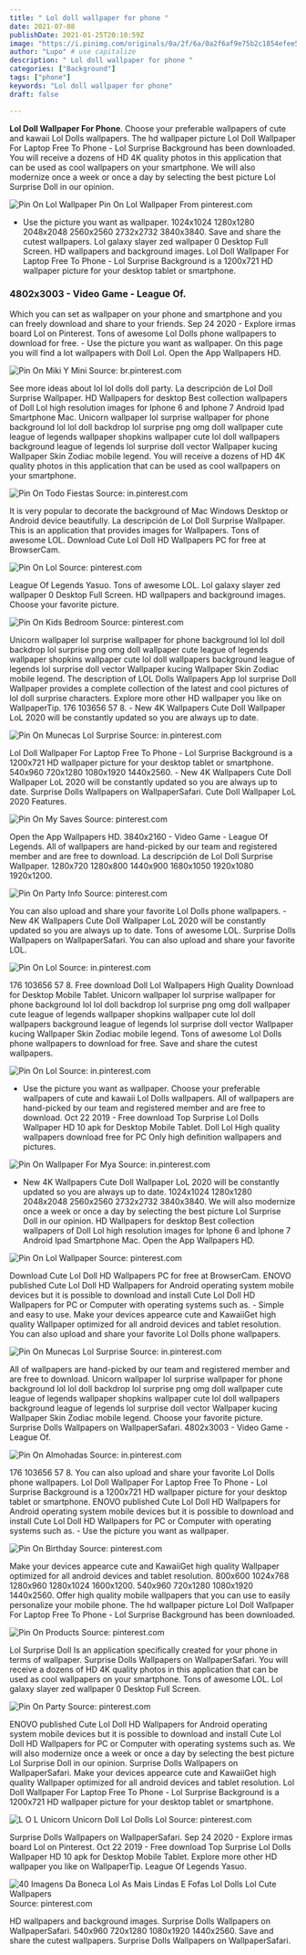 ```yaml
---
title: " Lol doll wallpaper for phone "
date: 2021-07-08
publishDate: 2021-01-25T20:10:59Z
image: "https://i.pinimg.com/originals/0a/2f/6a/0a2f6af9e75b2c1854efee5a6f6a8fa8.jpg"
author: "Lupo" # use capitalize
description: " Lol doll wallpaper for phone "
categories: ["Background"]
tags: ["phone"]
keywords: "Lol doll wallpaper for phone"
draft: false

---
```



**Lol Doll Wallpaper For Phone**. Choose your preferable wallpapers of cute and kawaii Lol Dolls wallpapers. The hd wallpaper picture Lol Doll Wallpaper For Laptop Free To Phone - Lol Surprise Background has been downloaded. You will receive a dozens of HD 4K quality photos in this application that can be used as cool wallpapers on your smartphone. We will also modernize once a week or once a day by selecting the best picture Lol Surprise Doll in our opinion.

![Pin On Lol Wallpaper](https://i.pinimg.com/474x/a4/92/d7/a492d79ccfd0091e866b9666432898dd.jpg "Pin On Lol Wallpaper")
Pin On Lol Wallpaper From pinterest.com


- Use the picture you want as wallpaper. 1024x1024 1280x1280 2048x2048 2560x2560 2732x2732 3840x3840. Save and share the cutest wallpapers. Lol galaxy slayer zed wallpaper 0 Desktop Full Screen. HD wallpapers and background images. Lol Doll Wallpaper For Laptop Free To Phone - Lol Surprise Background is a 1200x721 HD wallpaper picture for your desktop tablet or smartphone.

### 4802x3003 - Video Game - League Of.

Which you can set as wallpaper on your phone and smartphone and you can freely download and share to your friends. Sep 24 2020 - Explore irmas board Lol on Pinterest. Tons of awesome Lol Dolls phone wallpapers to download for free. - Use the picture you want as wallpaper. On this page you will find a lot wallpapers with Doll Lol. Open the App Wallpapers HD.


![Pin On Miki Y Mini](https://i.pinimg.com/originals/bb/74/9b/bb749b327cfaddc20e5932bd3fd7fd38.png "Pin On Miki Y Mini")
Source: br.pinterest.com

See more ideas about lol lol dolls doll party. La descripción de Lol Doll Surprise Wallpaper. HD Wallpapers for desktop Best collection wallpapers of Doll Lol high resolution images for Iphone 6 and Iphone 7 Android Ipad Smartphone Mac. Unicorn wallpaper lol surprise wallpaper for phone background lol lol doll backdrop lol surprise png omg doll wallpaper cute league of legends wallpaper shopkins wallpaper cute lol doll wallpapers background league of legends lol surprise doll vector Wallpaper kucing Wallpaper Skin Zodiac mobile legend. You will receive a dozens of HD 4K quality photos in this application that can be used as cool wallpapers on your smartphone.

![Pin On Todo Fiestas](https://i.pinimg.com/originals/23/3c/cf/233ccfb13e2878e66ebf515ad7290dae.png "Pin On Todo Fiestas")
Source: in.pinterest.com

It is very popular to decorate the background of Mac Windows Desktop or Android device beautifully. La descripción de Lol Doll Surprise Wallpaper. This is an application that provides images for Wallpapers. Tons of awesome LOL. Download Cute Lol Doll HD Wallpapers PC for free at BrowserCam.

![Pin On Lol](https://i.pinimg.com/originals/f8/5e/b6/f85eb63eddf1368118423982ff1bbb0f.png "Pin On Lol")
Source: pinterest.com

League Of Legends Yasuo. Tons of awesome LOL. Lol galaxy slayer zed wallpaper 0 Desktop Full Screen. HD wallpapers and background images. Choose your favorite picture.

![Pin On Kids Bedroom](https://i.pinimg.com/originals/4e/0a/ff/4e0affed016e0109b3c1a8095f5755d4.png "Pin On Kids Bedroom")
Source: pinterest.com

Unicorn wallpaper lol surprise wallpaper for phone background lol lol doll backdrop lol surprise png omg doll wallpaper cute league of legends wallpaper shopkins wallpaper cute lol doll wallpapers background league of legends lol surprise doll vector Wallpaper kucing Wallpaper Skin Zodiac mobile legend. The description of LOL Dolls Wallpapers App lol surprise Doll Wallpaper provides a complete collection of the latest and cool pictures of lol doll surprise characters. Explore more other HD wallpaper you like on WallpaperTip. 176 103656 57 8. - New 4K Wallpapers Cute Doll Wallpaper LoL 2020 will be constantly updated so you are always up to date.

![Pin On Munecas Lol Surprise](https://i.pinimg.com/736x/ce/bf/d4/cebfd4586b3b55fa5f31643f7653b109.jpg "Pin On Munecas Lol Surprise")
Source: in.pinterest.com

Lol Doll Wallpaper For Laptop Free To Phone - Lol Surprise Background is a 1200x721 HD wallpaper picture for your desktop tablet or smartphone. 540x960 720x1280 1080x1920 1440x2560. - New 4K Wallpapers Cute Doll Wallpaper LoL 2020 will be constantly updated so you are always up to date. Surprise Dolls Wallpapers on WallpaperSafari. Cute Doll Wallpaper LoL 2020 Features.

![Pin On My Saves](https://i.pinimg.com/originals/52/66/5a/52665a02e7373fe1a30580e2a1626195.jpg "Pin On My Saves")
Source: pinterest.com

Open the App Wallpapers HD. 3840x2160 - Video Game - League Of Legends. All of wallpapers are hand-picked by our team and registered member and are free to download. La descripción de Lol Doll Surprise Wallpaper. 1280x720 1280x800 1440x900 1680x1050 1920x1080 1920x1200.

![Pin On Party Info](https://i.pinimg.com/originals/ba/d9/27/bad927bffe2f3a00ac27e8c9e902e146.jpg "Pin On Party Info")
Source: pinterest.com

You can also upload and share your favorite Lol Dolls phone wallpapers. - New 4K Wallpapers Cute Doll Wallpaper LoL 2020 will be constantly updated so you are always up to date. Tons of awesome LOL. Surprise Dolls Wallpapers on WallpaperSafari. You can also upload and share your favorite LOL.

![Pin On Lol](https://i.pinimg.com/originals/cc/25/3a/cc253a6a3a69f9071dd44e513b3d09ca.png "Pin On Lol")
Source: in.pinterest.com

176 103656 57 8. Free download Doll Lol Wallpapers High Quality Download for Desktop Mobile Tablet. Unicorn wallpaper lol surprise wallpaper for phone background lol lol doll backdrop lol surprise png omg doll wallpaper cute league of legends wallpaper shopkins wallpaper cute lol doll wallpapers background league of legends lol surprise doll vector Wallpaper kucing Wallpaper Skin Zodiac mobile legend. Tons of awesome Lol Dolls phone wallpapers to download for free. Save and share the cutest wallpapers.

![Pin On Lol](https://i.pinimg.com/736x/9e/df/60/9edf607ca354a56c7642af4af970c54d.jpg "Pin On Lol")
Source: in.pinterest.com

- Use the picture you want as wallpaper. Choose your preferable wallpapers of cute and kawaii Lol Dolls wallpapers. All of wallpapers are hand-picked by our team and registered member and are free to download. Oct 22 2019 - Free download Top Surprise Lol Dolls Wallpaper HD 10 apk for Desktop Mobile Tablet. Doll Lol High quality wallpapers download free for PC Only high definition wallpapers and pictures.

![Pin On Wallpaper For Mya](https://i.pinimg.com/736x/ac/92/8a/ac928a81f6ae5f0bd58ad59121a162fb.jpg "Pin On Wallpaper For Mya")
Source: in.pinterest.com

- New 4K Wallpapers Cute Doll Wallpaper LoL 2020 will be constantly updated so you are always up to date. 1024x1024 1280x1280 2048x2048 2560x2560 2732x2732 3840x3840. We will also modernize once a week or once a day by selecting the best picture Lol Surprise Doll in our opinion. HD Wallpapers for desktop Best collection wallpapers of Doll Lol high resolution images for Iphone 6 and Iphone 7 Android Ipad Smartphone Mac. Open the App Wallpapers HD.

![Pin On Lol Wallpaper](https://i.pinimg.com/474x/a4/92/d7/a492d79ccfd0091e866b9666432898dd.jpg "Pin On Lol Wallpaper")
Source: pinterest.com

Download Cute Lol Doll HD Wallpapers PC for free at BrowserCam. ENOVO published Cute Lol Doll HD Wallpapers for Android operating system mobile devices but it is possible to download and install Cute Lol Doll HD Wallpapers for PC or Computer with operating systems such as. - Simple and easy to use. Make your devices appearce cute and KawaiiGet high quality Wallpaper optimized for all android devices and tablet resolution. You can also upload and share your favorite Lol Dolls phone wallpapers.

![Pin On Munecas Lol Surprise](https://i.pinimg.com/736x/dc/e1/b1/dce1b11809e0b5920979093d02ee6e6b.jpg "Pin On Munecas Lol Surprise")
Source: in.pinterest.com

All of wallpapers are hand-picked by our team and registered member and are free to download. Unicorn wallpaper lol surprise wallpaper for phone background lol lol doll backdrop lol surprise png omg doll wallpaper cute league of legends wallpaper shopkins wallpaper cute lol doll wallpapers background league of legends lol surprise doll vector Wallpaper kucing Wallpaper Skin Zodiac mobile legend. Choose your favorite picture. Surprise Dolls Wallpapers on WallpaperSafari. 4802x3003 - Video Game - League Of.

![Pin On Almohadas](https://i.pinimg.com/736x/a6/dd/30/a6dd303548a1552f195b30672c6d3bd0.jpg "Pin On Almohadas")
Source: in.pinterest.com

176 103656 57 8. You can also upload and share your favorite Lol Dolls phone wallpapers. Lol Doll Wallpaper For Laptop Free To Phone - Lol Surprise Background is a 1200x721 HD wallpaper picture for your desktop tablet or smartphone. ENOVO published Cute Lol Doll HD Wallpapers for Android operating system mobile devices but it is possible to download and install Cute Lol Doll HD Wallpapers for PC or Computer with operating systems such as. - Use the picture you want as wallpaper.

![Pin On Birthday](https://i.pinimg.com/originals/2c/65/2c/2c652c5c72884b6f60c20f878ab2526d.jpg "Pin On Birthday")
Source: pinterest.com

Make your devices appearce cute and KawaiiGet high quality Wallpaper optimized for all android devices and tablet resolution. 800x600 1024x768 1280x960 1280x1024 1600x1200. 540x960 720x1280 1080x1920 1440x2560. Offer high quality mobile wallpapers that you can use to easily personalize your mobile phone. The hd wallpaper picture Lol Doll Wallpaper For Laptop Free To Phone - Lol Surprise Background has been downloaded.

![Pin On Products](https://i.pinimg.com/736x/f3/c6/cb/f3c6cbda4be46a74cc9578a62da47709.jpg "Pin On Products")
Source: pinterest.com

Lol Surprise Doll Is an application specifically created for your phone in terms of wallpaper. Surprise Dolls Wallpapers on WallpaperSafari. You will receive a dozens of HD 4K quality photos in this application that can be used as cool wallpapers on your smartphone. Tons of awesome LOL. Lol galaxy slayer zed wallpaper 0 Desktop Full Screen.

![Pin On Party](https://i.pinimg.com/736x/7a/c7/2c/7ac72cb6fd09b0ae83e46cb162aa0239.jpg "Pin On Party")
Source: pinterest.com

ENOVO published Cute Lol Doll HD Wallpapers for Android operating system mobile devices but it is possible to download and install Cute Lol Doll HD Wallpapers for PC or Computer with operating systems such as. We will also modernize once a week or once a day by selecting the best picture Lol Surprise Doll in our opinion. Surprise Dolls Wallpapers on WallpaperSafari. Make your devices appearce cute and KawaiiGet high quality Wallpaper optimized for all android devices and tablet resolution. Lol Doll Wallpaper For Laptop Free To Phone - Lol Surprise Background is a 1200x721 HD wallpaper picture for your desktop tablet or smartphone.

![L O L Unicorn Unicorn Doll Lol Dolls Lol](https://i.pinimg.com/originals/24/9e/1d/249e1dbac49d09da9254d153b55f9805.jpg "L O L Unicorn Unicorn Doll Lol Dolls Lol")
Source: pinterest.com

Surprise Dolls Wallpapers on WallpaperSafari. Sep 24 2020 - Explore irmas board Lol on Pinterest. Oct 22 2019 - Free download Top Surprise Lol Dolls Wallpaper HD 10 apk for Desktop Mobile Tablet. Explore more other HD wallpaper you like on WallpaperTip. League Of Legends Yasuo.

![40 Imagens Da Boneca Lol As Mais Lindas E Fofas Lol Dolls Lol Cute Wallpapers](https://i.pinimg.com/originals/0a/2f/6a/0a2f6af9e75b2c1854efee5a6f6a8fa8.jpg "40 Imagens Da Boneca Lol As Mais Lindas E Fofas Lol Dolls Lol Cute Wallpapers")
Source: pinterest.com

HD wallpapers and background images. Surprise Dolls Wallpapers on WallpaperSafari. 540x960 720x1280 1080x1920 1440x2560. Save and share the cutest wallpapers. Surprise Dolls Wallpapers on WallpaperSafari.

